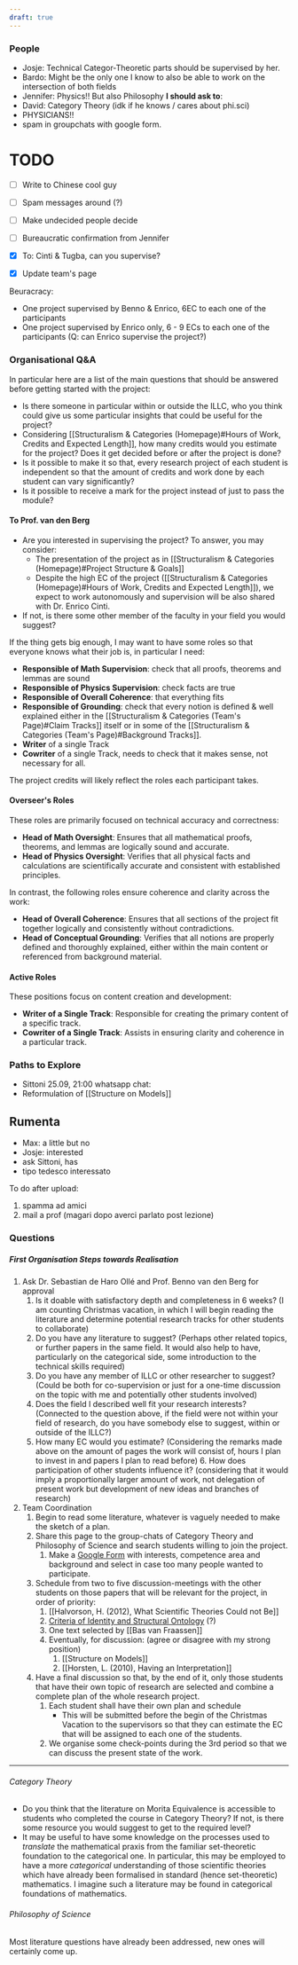```yaml
---
draft: true
---
```

### People
- Josje: Technical Categor-Theoretic parts should be supervised by her.
- Bardo: Might be the only one I know to also be able to work on the intersection of both fields
- Jennifer: Physics!! But also Philosophy
**I should ask to**:
- David: Category Theory (idk if he knows / cares about phi.sci)
- PHYSICIANS!!
- spam in groupchats with google form.

# TODO
- [ ] Write to Chinese cool guy
- [ ] Spam messages around (?)
- [ ] Make undecided people decide 
- [ ] Bureaucratic confirmation from Jennifer
- [x] To: Cinti & Tugba, can you supervise?
- [x] Update team's page


Beuracracy:
- One project supervised by Benno & Enrico, 6EC to each one of the participants
- One project supervised by Enrico only, 6 - 9 ECs to each one of the participants (Q: can Enrico supervise the project?)
### Organisational Q&A
In particular here are a list of the main questions that should be answered before getting started with the project:
- Is there someone in particular within or outside the ILLC, who you think could give us some particular insights that could be useful for the project?
- Considering [[Structuralism & Categories (Homepage)#Hours of Work, Credits and Expected Length]], how many credits would you estimate for the project? Does it get decided before or after the project is done? 
- Is it possible to make it so that, every research project of each student is independent so that the amount of credits and work done by each student can vary significantly?
- Is it possible to receive a mark for the project instead of just to pass the module?
#### To Prof. van den Berg
- Are you interested in supervising the project? To answer, you may consider:
	- The presentation of the project as in [[Structuralism & Categories (Homepage)#Project Structure & Goals]] 
	- Despite the high EC of the project ([[Structuralism & Categories (Homepage)#Hours of Work, Credits and Expected Length]]), we expect to work autonomously and supervision will be also shared with Dr. Enrico Cinti.
- If not, is there some other member of the faculty in your field you would suggest?

If the thing gets big enough, I may want to have some roles so that everyone knows what their job is, in particular I need:
- **Responsible of Math Supervision**: check that all proofs, theorems and lemmas are sound
- **Responsible of Physics Supervision**: check facts are true
- **Responsible of Overall Coherence**: that everything fits
- **Responsible of Grounding**: check that every notion is defined & well explained either in the [[Structuralism & Categories (Team's Page)#Claim Tracks]] itself or in some of the [[Structuralism & Categories (Team's Page)#Background Tracks]].
- **Writer** of a single Track
- **Cowriter** of a single Track, needs to check that it makes sense, not necessary for all.

The project credits will likely reflect the roles each participant takes.
#### **Overseer's Roles**
These roles are primarily focused on technical accuracy and correctness:

- **Head of Math Oversight**: Ensures that all mathematical proofs, theorems, and lemmas are logically sound and accurate.
- **Head of Physics Oversight**: Verifies that all physical facts and calculations are scientifically accurate and consistent with established principles.

In contrast, the following roles ensure coherence and clarity across the work:

- **Head of Overall Coherence**: Ensures that all sections of the project fit together logically and consistently without contradictions.
- **Head of Conceptual Grounding**: Verifies that all notions are properly defined and thoroughly explained, either within the main content or referenced from background material.

#### **Active Roles**
These positions focus on content creation and development:

- **Writer of a Single Track**: Responsible for creating the primary content of a specific track.
- **Cowriter of a Single Track**: Assists in ensuring clarity and coherence in a particular track.
### Paths to Explore
- Sittoni 25.09, 21:00 whatsapp chat: 
- Reformulation of [[Structure on Models]]
## Rumenta

- Max: a little but no
- Josje: interested
- ask Sittoni, has 
- tipo tedesco interessato

To do after upload:
1. spamma ad amici
2. mail a prof (magari dopo averci parlato post lezione)

### Questions
##### First Organisation Steps towards Realisation
1. Ask Dr. Sebastian de Haro Ollé and Prof. Benno van den Berg for approval
	1. Is it doable with satisfactory depth and completeness in 6 weeks? (I am counting Christmas vacation, in which I will begin reading the literature and determine potential research tracks for other students to collaborate)
	2. Do you have any literature to suggest? (Perhaps other related topics, or further papers in the same field. It would also help to have, particularly on the categorical side, some introduction to the technical skills required)
	3. Do you have any member of ILLC or other researcher to suggest? (Could be both for co-supervision or just for a one-time discussion on the topic with me and potentially other students involved)
	4. Does the field I described well fit your research interests? (Connected to the question above, if the field were not within your field of research, do you have somebody else to suggest, within or outside of the ILLC?)
	5. How many EC would you estimate? (Considering the remarks made above on the amount of pages the work will consist of, hours I plan to invest in and papers I plan to read before)
		6. How does participation of other students influence it? (considering that it would imply a proportionally larger amount of work, not delegation of present work but development of new ideas and branches of research)
2. Team Coordination
	1. Begin to read some literature, whatever is vaguely needed to make the sketch of a plan.
	2. Share this page to the group-chats of Category Theory and Philosophy of Science and search students willing to join the project.
		1. Make a [Google Form](https://docs.google.com/forms/d/e/1FAIpQLSdx_ATY579NgdwSeGapf1_-P9XYiqg6BDwgNxsD1U4_V4FzEA/viewform?usp=sf_link) with interests, competence area and background and select in case too many people wanted to participate.
	3. Schedule from two to five discussion-meetings with the other students on those papers that will be relevant for the project, in order of priority:
		1. [[Halvorson, H. (2012), What Scientific Theories Could not Be]]
		2. [Criteria of Identity and Structural Ontology](https://www.researchgate.net/profile/Hannes-Leitgeb-2/publication/31349684_Criteria_of_Identity_and_Structuralist_Ontology/links/00463534fdb154f8b7000000/Criteria-of-Identity-and-Structuralist-Ontology.pdf?origin=publicationDetail&_sg%5B0%5D=ulrFKJxSo5jaNeCcC_G-SfIm5cfSOghXDvamINp01-TwUpbBUL2LZjzXUmEE_TSkJL4KY8RIQLMb78iVP7Yv9g.d4mRcbQrbo2MXHb7VkwdtNFfg3MZgisp3B7yGzzuAeAobShv-_XM3l4jFIBw5uU7fLgm5lNQGoWR08qbtX3w3g&_sg%5B1%5D=h_I-RdO0AXbmNUQr62JiRf-9ii05sny7fCG1xftvDZBrgPNtrjcbRebTln1M1wXcSNT3eNjdXzOCy3RgIQZTt-cSGX6SxWoaeZzrtxlZotb0.d4mRcbQrbo2MXHb7VkwdtNFfg3MZgisp3B7yGzzuAeAobShv-_XM3l4jFIBw5uU7fLgm5lNQGoWR08qbtX3w3g&_iepl=&_rtd=eyJjb250ZW50SW50ZW50IjoibWFpbkl0ZW0ifQ%3D%3D&_tp=eyJjb250ZXh0Ijp7ImZpcnN0UGFnZSI6InB1YmxpY2F0aW9uIiwicGFnZSI6InB1YmxpY2F0aW9uIiwicG9zaXRpb24iOiJwYWdlSGVhZGVyIn19) (?)
		3. One text selected by [[Bas van Fraassen]]
		4. Eventually, for discussion: (agree or disagree with my strong position)
			1. [[Structure on Models]]
			2. [[Horsten, L. (2010), Having an Interpretation]]
	4. Have a final discussion so that, by the end of it, only those students that have their own topic of research are selected and combine a complete plan of the whole research project.
		1. Each student shall have their own plan and schedule
			- This will be submitted before the begin of the Christmas Vacation to the supervisors so that they can estimate the EC that will be assigned to each one of the students.
		2. We organise some check-points during the 3rd period so that we can discuss the present state of the work.

--- 
###### Category Theory
- Do you think that the literature on Morita Equivalence is accessible to students who completed the course in Category Theory? If not, is there some resource you would suggest to get to the required level?
- It may be useful to have some knowledge on the processes used to _translate_ the mathematical praxis from the familiar set-theoretic foundation to the categorical one. In particular, this may be employed to have a more _categorical_ understanding of those scientific theories which have already been formalised in standard (hence set-theoretic) mathematics. I imagine such a literature may be found in categorical foundations of mathematics.
###### Philosophy of Science
Most literature questions have already been addressed, new ones will certainly come up.